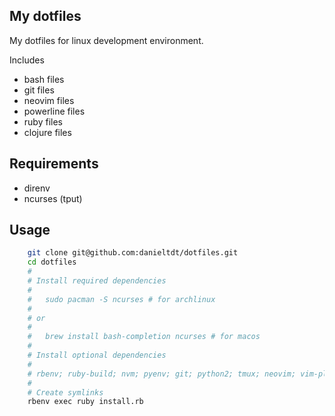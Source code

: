 My dotfiles
-----------

My dotfiles for linux development environment.

Includes
  * bash files
  * git files
  * neovim files
  * powerline files
  * ruby files
  * clojure files


## Requirements

  * direnv
  * ncurses (tput)


## Usage

```sh
    git clone git@github.com:danieltdt/dotfiles.git
    cd dotfiles
    #
    # Install required dependencies
    #
    #   sudo pacman -S ncurses # for archlinux
    #
    # or
    #
    #   brew install bash-completion ncurses # for macos
    #
    # Install optional dependencies
    #
    # rbenv; ruby-build; nvm; pyenv; git; python2; tmux; neovim; vim-plug
    #
    # Create symlinks
    rbenv exec ruby install.rb
```
